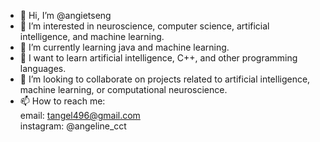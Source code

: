 - 👋 Hi, I’m @angietseng
- 👀 I’m interested in neuroscience, computer science, artificial intelligence, and machine learning. 
- 🌱 I’m currently learning java and machine learning.
- 🎃 I want to learn artificial intelligence, C++, and other programming languages. 
- 💞️ I’m looking to collaborate on projects related to artificial intelligence, machine learning, or computational neuroscience. 
- 📫 How to reach me: \
     email: tangel496@gmail.com \
     instagram: @angeline_cct 

<!---
angietseng/angietseng is a ✨ special ✨ repository because its `README.md` (this file) appears on your GitHub profile.
You can click the Preview link to take a look at your changes.
--->
